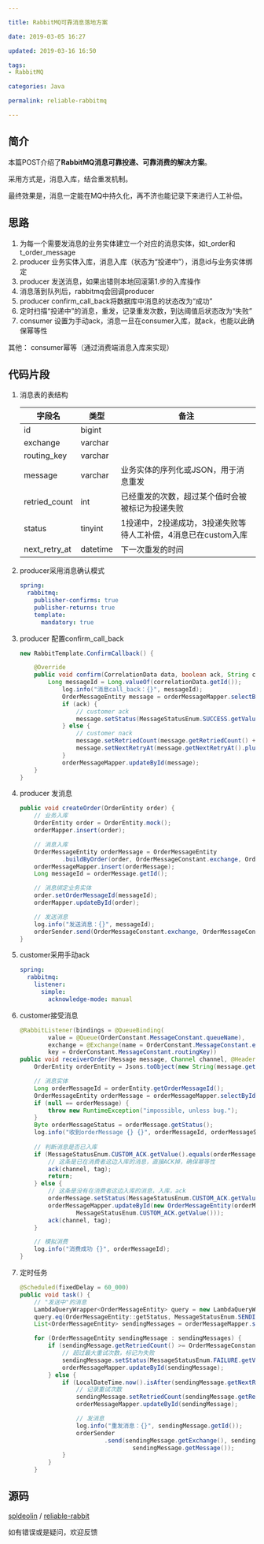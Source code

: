 ```yaml
---

title: RabbitMQ可靠消息落地方案

date: 2019-03-05 16:27

updated: 2019-03-16 16:50

tags:
- RabbitMQ

categories: Java

permalink: reliable-rabbitmq

---
```


## 简介

本篇POST介绍了**RabbitMQ消息可靠投递、可靠消费的解决方案**。

采用方式是，消息入库，结合重发机制。

最终效果是，消息一定能在MQ中持久化，再不济也能记录下来进行人工补偿。



## 思路

1. 为每一个需要发消息的业务实体建立一个对应的消息实体，如t_order和t_order_message
2. producer 业务实体入库，消息入库（状态为“投递中”），消息id与业务实体绑定
3. producer 发送消息，如果出错则本地回滚第1.步的入库操作
4. 消息落到队列后，rabbitmq会回调producer
5. producer confirm_call_back将数据库中消息的状态改为“成功”
6. 定时扫描“投递中”的消息，重发，记录重发次数，到达阈值后状态改为“失败”
7. consumer 设置为手动ack，消息一旦在consumer入库，就ack，也能以此确保幂等性

其他： consumer幂等（通过消费端消息入库来实现）



## 代码片段

1. 消息表的表结构

   | 字段名        | 类型     | 备注                                                         |
   | ------------- | -------- | ------------------------------------------------------------ |
   | id            | bigint   |                                                              |
   | exchange      | varchar  |                                                              |
   | routing_key   | varchar  |                                                              |
   | message       | varchar  | 业务实体的序列化或JSON，用于消息重发                         |
   | retried_count | int      | 已经重发的次数，超过某个值时会被被标记为投递失败             |
   | status        | tinyint  | 1投递中，2投递成功，3投递失败等待人工补偿，4消息已在custom入库 |
   | next_retry_at | datetime | 下一次重发的时间                                             |

2. producer采用消息确认模式

   ~~~yaml
   spring:
     rabbitmq:
       publisher-confirms: true
       publisher-returns: true
       template:
         mandatory: true
   ~~~

3. producer 配置confirm_call_back

   ~~~java
   new RabbitTemplate.ConfirmCallback() {
   
       @Override
       public void confirm(CorrelationData data, boolean ack, String cause) {
           Long messageId = Long.valueOf(correlationData.getId());
               log.info("消息call_back：{}", messageId);
               OrderMessageEntity message = orderMessageMapper.selectById(messageId);
               if (ack) {
                   // customer ack
                   message.setStatus(MessageStatusEnum.SUCCESS.getValue());
               } else {
                   // customer nack
                   message.setRetriedCount(message.getRetriedCount() + 1);
                   message.setNextRetryAt(message.getNextRetryAt().plusMinutes(OrderMessageConstant.NextRetryIntervalMinutes));
               }
               orderMessageMapper.updateById(message);
       }
   }
   ~~~

4. producer 发消息

   ~~~java
   public void createOrder(OrderEntity order) {
       // 业务入库
       OrderEntity order = OrderEntity.mock();
       orderMapper.insert(order);
   
       // 消息入库
       OrderMessageEntity orderMessage = OrderMessageEntity
               .buildByOrder(order, OrderMessageConstant.exchange, OrderMessageConstant.routingKey);
       orderMessageMapper.insert(orderMessage);
       Long messageId = orderMessage.getId();
   
       // 消息绑定业务实体
       order.setOrderMessageId(messageId);
       orderMapper.updateById(order);
   
       // 发送消息
       log.info("发送消息：{}", messageId);
       orderSender.send(OrderMessageConstant.exchange, OrderMessageConstant.routingKey, messageId, order);
   }
   ~~~

5. customer采用手动ack

   ~~~yaml
   spring:
     rabbitmq:
       listener:
         simple:
           acknowledge-mode: manual
   ~~~

6. customer接受消息

   ~~~java
   @RabbitListener(bindings = @QueueBinding(
           value = @Queue(OrderConstant.MessageConstant.queueName),
           exchange = @Exchange(name = OrderConstant.MessageConstant.exchange, type = "topic"),
           key = OrderConstant.MessageConstant.routingKey))
   public void receiverOrder(Message message, Channel channel, @Header(AmqpHeaders.DELIVERY_TAG) long tag) {
       OrderEntity orderEntity = Jsons.toObject(new String(message.getBody()), OrderEntity.class);
   
       // 消息实体
       Long orderMessageId = orderEntity.getOrderMessageId();
       OrderMessageEntity orderMessage = orderMessageMapper.selectById(orderMessageId);
       if (null == orderMessage) {
           throw new RuntimeException("impossible, unless bug.");
       }
       Byte orderMessageStatus = orderMessage.getStatus();
       log.info("收到orderMessage {} {}", orderMessageId, orderMessageStatus);
     
       // 判断消息是否已入库
       if (MessageStatusEnum.CUSTOM_ACK.getValue().equals(orderMessage.getStatus())) {
           // 这条是已在消费者这边入库的消息，直接ACK掉，确保幂等性
           ack(channel, tag);
           return;
       } else {
           // 这条是没有在消费者这边入库的消息，入库，ack
           orderMessage.setStatus(MessageStatusEnum.CUSTOM_ACK.getValue());
           orderMessageMapper.updateById(new OrderMessageEntity(orderMessageId,
                   MessageStatusEnum.CUSTOM_ACK.getValue()));
           ack(channel, tag);
       }
   
       // 模拟消费
       log.info("消费成功 {}", orderMessageId);
   }
   ~~~

7. 定时任务

   ~~~java
   @Scheduled(fixedDelay = 60_000)
   public void task() {
       // "发送中"的消息
       LambdaQueryWrapper<OrderMessageEntity> query = new LambdaQueryWrapper<>();
       query.eq(OrderMessageEntity::getStatus, MessageStatusEnum.SENDING.getValue());
       List<OrderMessageEntity> sendingMessages = orderMessageMapper.selectList(query);
   
       for (OrderMessageEntity sendingMessage : sendingMessages) {
           if (sendingMessage.getRetriedCount() >= OrderMessageConstant.maxRetryCount) {
               // 超过最大重试次数，标记为失败
               sendingMessage.setStatus(MessageStatusEnum.FAILURE.getValue());
               orderMessageMapper.updateById(sendingMessage);
           } else {
               if (LocalDateTime.now().isAfter(sendingMessage.getNextRetryAt())) {
                   // 记录重试次数
                   sendingMessage.setRetriedCount(sendingMessage.getRetriedCount() + 1);
                   orderMessageMapper.updateById(sendingMessage);
   
                   // 发消息
                   log.info("重发消息：{}", sendingMessage.getId());
                   orderSender
                           .send(sendingMessage.getExchange(), sendingMessage.getRoutingKey(), sendingMessage.getId(),
                                   sendingMessage.getMessage());
               }
           }
       }
   ~~~

   

## 源码

[spldeolin](https://github.com/spldeolin) / [reliable-rabbit](https://github.com/spldeolin/reliable-rabbit)

如有错误或是疑问，欢迎反馈